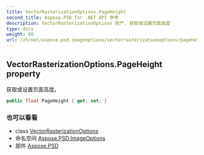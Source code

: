 ```yaml
---
title: VectorRasterizationOptions.PageHeight
second_title: Aspose.PSD for .NET API 参考
description: VectorRasterizationOptions 财产. 获取或设置页面高度
type: docs
weight: 60
url: /zh/net/aspose.psd.imageoptions/vectorrasterizationoptions/pageheight/
---
```

## VectorRasterizationOptions.PageHeight property

获取或设置页面高度。

```csharp
public float PageHeight { get; set; }
```

### 也可以看看

* class [VectorRasterizationOptions](../)
* 命名空间 [Aspose.PSD.ImageOptions](../../vectorrasterizationoptions/)
* 部件 [Aspose.PSD](../../../)


